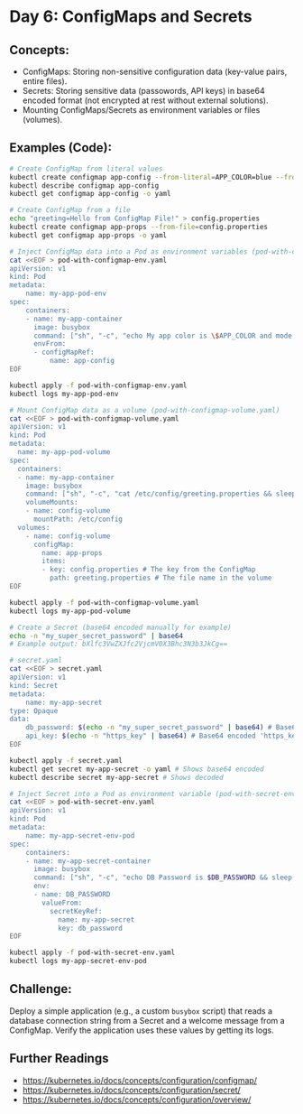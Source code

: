 # **Day 6: ConfigMaps and Secrets**

## **Concepts:**
* ConfigMaps: Storing non-sensitive configuration data (key-value pairs, entire files).
* Secrets: Storing sensitive data (passowords, API keys) in base64 encoded format (not encrypted at rest without external solutions).
* Mounting ConfigMaps/Secrets as environment variables or files (volumes).

## **Examples (Code):**
```bash
# Create ConfigMap from literal values
kubectl create configmap app-config --from-literal=APP_COLOR=blue --from-literal=APP_MODE=development
kubectl describe configmap app-config
kubectl get configmap app-config -o yaml

# Create ConfigMap from a file
echo "greeting=Hello from ConfigMap File!" > config.properties
kubectl create configmap app-props --from-file=config.properties
kubectl get configmap app-props -o yaml

# Inject ConfigMap data into a Pod as environment variables (pod-with-configmap-env.yaml)
cat <<EOF > pod-with-configmap-env.yaml
apiVersion: v1
kind: Pod
metadata:
    name: my-app-pod-env
spec:
    containers:
    - name: my-app-container
      image: busybox
      command: ["sh", "-c", "echo My app color is \$APP_COLOR and mode is \$APP_MODE && sleep 3600"]
      envFrom:
      - configMapRef:
          name: app-config
EOF

kubectl apply -f pod-with-configmap-env.yaml
kubectl logs my-app-pod-env

# Mount ConfigMap data as a volume (pod-with-configmap-volume.yaml)
cat <<EOF > pod-with-configmap-volume.yaml
apiVersion: v1
kind: Pod
metadata:
  name: my-app-pod-volume
spec:
  containers:
  - name: my-app-container
    image: busybox
    command: ["sh", "-c", "cat /etc/config/greeting.properties && sleep 3600"]
    volumeMounts:
    - name: config-volume
      mountPath: /etc/config
  volumes:
    - name: config-volume
      configMap:
        name: app-props
        items:
        - key: config.properties # The key from the ConfigMap
          path: greeting.properties # The file name in the volume
EOF

kubectl apply -f pod-with-configmap-volume.yaml
kubectl logs my-app-pod-volume

# Create a Secret (base64 encoded manually for example)
echo -n "my_super_secret_password" | base64
# Example output: bXlfc3VwZXJfc2VjcmV0X3Bhc3N3b3JkCg==

# secret.yaml
cat <<EOF > secret.yaml
apiVersion: v1
kind: Secret
metadata:
    name: my-app-secret
type: Opaque
data:
    db_password: $(echo -n "my_super_secret_password" | base64) # Base64 encoded password
    api_key: $(echo -n "https_key" | base64) # Base64 encoded 'https_key'
EOF

kubectl apply -f secret.yaml
kubectl get secret my-app-secret -o yaml # Shows base64 encoded
kubectl describe secret my-app-secret # Shows decoded

# Inject Secret into a Pod as environment variable (pod-with-secret-env.yaml)
cat <<EOF > pod-with-secret-env.yaml
apiVersion: v1
kind: Pod
metadata:
    name: my-app-secret-env-pod
spec:
    containers:
    - name: my-app-secret-container
      image: busybox
      command: ["sh", "-c", "echo DB Password is $DB_PASSWORD && sleep 3600"]
      env:
      - name: DB_PASSWORD
        valueFrom:
          secretKeyRef:
            name: my-app-secret
            key: db_password
EOF

kubectl apply -f pod-with-secret-env.yaml
kubectl logs my-app-secret-env-pod
```
  
## **Challenge:** 
Deploy a simple application (e.g., a custom `busybox` script) that reads a database connection string from a Secret and a welcome message from a ConfigMap. Verify the application uses these values by getting its logs.

## Further Readings
* https://kubernetes.io/docs/concepts/configuration/configmap/
* https://kubernetes.io/docs/concepts/configuration/secret/
* https://kubernetes.io/docs/concepts/configuration/overview/
